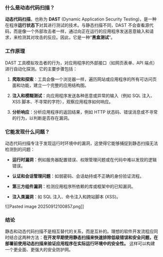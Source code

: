 ### 什么是动态代码扫描？

**动态代码扫描**，也称为 **DAST** (Dynamic Application Security Testing)，是一种在程序**运行状态下**对其进行测试的技术。与静态扫描不同，DAST 不会查看源代码，而是像一个外部攻击者一样，通过向正在运行的应用程序发送恶意输入和请求，来检测其对攻击的反应。因此，它是一种“**黑盒测试**”。

### 工作原理

DAST 工具模拟攻击者的行为，对应用程序的外部接口（如网页表单、API 端点）进行自动化探测。它的主要步骤包括：

1. **爬取和探索**：工具会像一个浏览器一样，遍历网站或应用程序的所有可访问页面和功能，建立一个完整的应用结构图。
    
2. **注入和模糊测试**：向应用程序发送各种恶意或异常的输入（例如 SQL 注入、XSS 脚本、不寻常的字符），观察应用程序如何响应。
    
3. **分析响应**：分析应用程序的返回结果，例如 HTTP 状态码、错误消息或不寻常的行为，以判断是否存在漏洞。

### 它能发现什么问题？

动态代码扫描专注于发现运行时环境中的漏洞，这使得它能够捕捉到静态扫描无法检测到的问题：

- **运行时漏洞**：例如服务器配置错误、权限管理问题或在代码中难以发现的逻辑错误。
    
- **认证和会话管理问题**：如弱密码、会话劫持或不正确的身份验证流程。
    
- **第三方组件漏洞**：检测应用程序所依赖的库或框架中的已知漏洞。
    
- **注入类漏洞**：如 SQL 注入、命令注入和跨站脚本 (XSS)。

![[Pasted image 20250912100857.png]]
### 结论

静态和动态代码扫描不是相互替代的关系，而是互补的。理想的软件开发流程应同时结合这两种方法：**在开发早期使用静态扫描来快速排除低级错误和安全问题，在部署前使用动态扫描来验证应用程序在实际运行环境中的安全性。** 这样可以构建一个更全面、更强大的安全防护网。